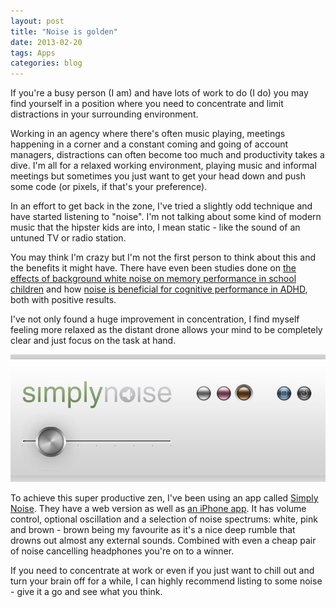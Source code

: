 ```yaml
---
layout: post
title: "Noise is golden"
date: 2013-02-20
tags: Apps
categories: blog
---
```

If you're a busy person (I am) and have lots of work to do (I do) you may find yourself in a position where you need to concentrate and limit distractions in your surrounding environment.

Working in an agency where there's often music playing, meetings happening in a corner and a constant coming and going of account managers, distractions can often become too much and productivity takes a dive. I'm all for a relaxed working environment, playing music and informal meetings but sometimes you just want to get your head down and push some code (or pixels, if that's your preference).

In an effort to get back in the zone, I've tried a slightly odd technique and have started listening to "noise". I'm not talking about some kind of modern music that the hipster kids are into, I mean static - like the sound of an untuned TV or radio station. 

You may think I'm crazy but I'm not the first person to think about this and the benefits it might have. There have even been studies done on [the effects of background white noise on memory performance in school children][1] and how [noise is beneficial for cognitive performance in ADHD][2], both with positive results.

[1]: http://www.behavioralandbrainfunctions.com/content/6/1/55
[2]: http://onlinelibrary.wiley.com/doi/10.1111/j.1469-7610.2007.01749.x/abstract

I've not only found a huge improvement in concentration, I find myself feeling more relaxed as the distant drone allows your mind to be completely clear and just focus on the task at hand.

![Simply Noise][3]

To achieve this super productive zen, I've been using an app called [Simply Noise][4]. They have a web version as well as [an iPhone app][5]. It has volume control, optional oscillation and a selection of noise spectrums: white, pink and brown - brown being my favourite as it's a nice deep rumble that drowns out almost any external sounds. Combined with even a cheap pair of noise cancelling headphones you're on to a winner.

[3]: /images/simply-noise.jpg
[4]: http://simplynoise.com/
[5]: http://www.simplynoise.com/appstore/index.html

If you need to concentrate at work or even if you just want to chill out and turn your brain off for a while, I can highly recommend listing to some noise - give it a go and see what you think.
